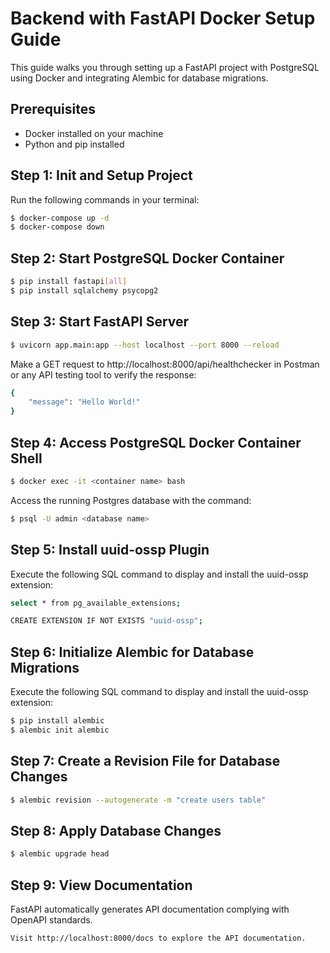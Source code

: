 # Backend with FastAPI Docker Setup Guide

This guide walks you through setting up a FastAPI project with PostgreSQL using Docker and integrating Alembic for database migrations.

## Prerequisites

- Docker installed on your machine
- Python and pip installed

## Step 1: Init and Setup Project

Run the following commands in your terminal:

```bash
$ docker-compose up -d
$ docker-compose down
```

## Step 2: Start PostgreSQL Docker Container
```bash
$ pip install fastapi[all]
$ pip install sqlalchemy psycopg2
```

## Step 3: Start FastAPI Server
```bash
$ uvicorn app.main:app --host localhost --port 8000 --reload
```

Make a GET request to http://localhost:8000/api/healthchecker in Postman or any API testing tool to verify the response:
```bash
{
    "message": "Hello World!"
}
```
## Step 4: Access PostgreSQL Docker Container Shell
```bash
$ docker exec -it <container name> bash
```

Access the running Postgres database with the command:
```bash
$ psql -U admin <database name>
```

## Step 5: Install uuid-ossp Plugin
Execute the following SQL command to display and install the uuid-ossp extension:
```bash
select * from pg_available_extensions;

CREATE EXTENSION IF NOT EXISTS "uuid-ossp";
```

## Step 6: Initialize Alembic for Database Migrations
Execute the following SQL command to display and install the uuid-ossp extension:
```bash
$ pip install alembic
$ alembic init alembic
```

## Step 7: Create a Revision File for Database Changes
```bash
$ alembic revision --autogenerate -m "create users table"
```

## Step 8: Apply Database Changes
```bash
$ alembic upgrade head
```

## Step 9: View Documentation
FastAPI automatically generates API documentation complying with OpenAPI standards.
```bash
Visit http://localhost:8000/docs to explore the API documentation.
```